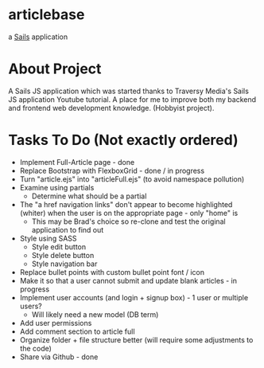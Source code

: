 # articlebase

a [Sails](http://sailsjs.org) application


# About Project 
A Sails JS application which was started thanks to Traversy Media's Sails JS application Youtube tutorial. A place for me to improve both my backend and frontend web development knowledge. (Hobbyist project). 

# Tasks To Do (Not exactly ordered)
* Implement Full-Article page - done
* Replace Bootstrap with FlexboxGrid - done / in progress 
* Turn "article.ejs" into "articleFull.ejs" (to avoid namespace pollution)
* Examine using partials
    * Determine what should be a partial
* The "a href navigation links" don't appear to become highlighted (whiter) when
    the user is on the appropriate page - only "home" is
    * This may be Brad's choice so re-clone and test the original application to find out
* Style using SASS
    * Style edit button
    * Style delete button
    * Style navigation bar
* Replace bullet points with custom bullet point font / icon 
* Make it so that a user cannot submit and update blank articles - in progress
* Implement user accounts (and login + signup box) - 1 user or multiple users?
    * Will likely need a new model (DB term)  
* Add user permissions
* Add comment section to article full
* Organize folder + file structure better (will require some adjustments to the code)
* Share via Github - done 


